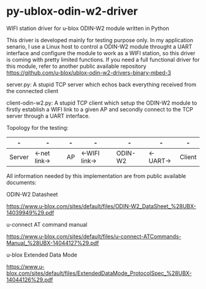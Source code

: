 # py-ublox-odin-w2-driver
WIFI station driver for u-blox ODIN-W2 module written in Python

This driver is developed mainly for testing purpose only. In my application senario, I use a Linux host to control a ODIN-W2 module throught a UART interface and configure the module to work as a WIFI station, so this driver is coming with pretty limited functions. If you need a full functional driver for this module, refer to another public available repository https://github.com/u-blox/ublox-odin-w2-drivers-binary-mbed-3

server.py: A stupid TCP server which echos back everything received from the connected client

client-odin-w2.py: A stupid TCP client which setup the ODIN-W2 module to firstly establish a WIFI link to a given AP and secondly connect to the TCP server through a UART interface.

Topology for the testing:

-|-|-|-|-|-|-
------|------------|--|-------------|-------|--------|------
Server|<-net link->|AP|<-WIFI link->|ODIN-W2|<-UART->|Client

All information needed by this implementation are from public available documents:

ODIN-W2 Datasheet

https://www.u-blox.com/sites/default/files/ODIN-W2_DataSheet_%28UBX-14039949%29.pdf

u-connect AT command manual

https://www.u-blox.com/sites/default/files/u-connect-ATCommands-Manual_%28UBX-14044127%29.pdf

u-blox Extended Data Mode

https://www.u-blox.com/sites/default/files/ExtendedDataMode_ProtocolSpec_%28UBX-14044126%29.pdf
